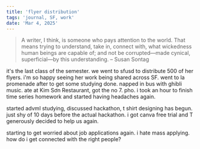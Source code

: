 ```yaml
---
title: 'flyer distribution'
tags: 'journal, SF, work'
date: 'Mar 4, 2025'
---
```


> A writer, I think, is someone who pays attention to the world. That means trying to understand, take in, connect with, what wickedness human beings are capable of; and not be corrupted—made cynical, superficial—by this understanding. – Susan Sontag

it's the last class of the semester. we went to sfusd to distribute 500 of her flyers. i'm so happy seeing her work being shared across SF. went to la promenade after to get some studying done. napped in bus with ghibli music. ate at Kim Sơn Restaurant, got the no 7. pho. i took an hour to finish time series homework and started having headaches again.

started advml studying, discussed hackathon, t shirt designing has begun. just shy of 10 days before the actual hackathon. i got canva free trial and T generously decided to help us again.

starting to get worried about job applications again. i hate mass applying. how do i get connected with the right people?
